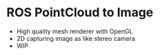 # ROS PointCloud to Image

- High quality mesh renderer with OpenGL
- 2D capturing image as like stereo camera
- WIP

